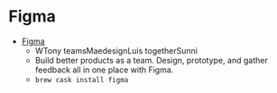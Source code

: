 # Figma
- [Figma](https://www.figma.com/)
  -  WTony teamsMaedesignLuis togetherSunni
  - Build better products as a team. Design, prototype, and gather feedback all in one place with Figma.
  - `brew cask install figma`
